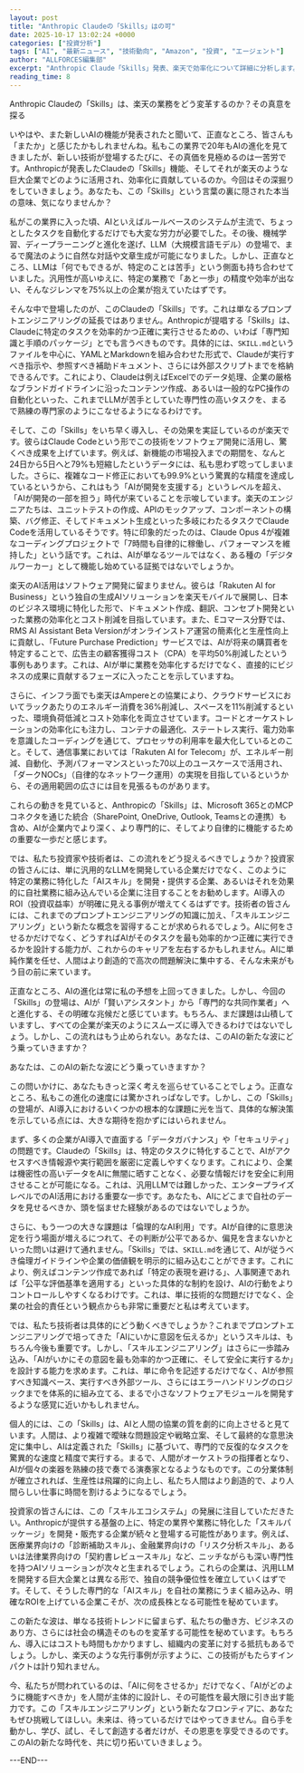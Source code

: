 ```yaml
---
layout: post
title: "Anthropic Claudeの「Skills」はの可"
date: 2025-10-17 13:02:24 +0000
categories: ["投資分析"]
tags: ["AI", "最新ニュース", "技術動向", "Amazon", "投資", "エージェント"]
author: "ALLFORCES編集部"
excerpt: "Anthropic Claude「Skills」発表、楽天で効率化について詳細に分析します。"
reading_time: 8
---
```


Anthropic Claudeの「Skills」は、楽天の業務をどう変革するのか？その真意を探る

いやはや、また新しいAIの機能が発表されたと聞いて、正直なところ、皆さんも「またか」と感じたかもしれませんね。私もこの業界で20年もAIの進化を見てきましたが、新しい技術が登場するたびに、その真価を見極めるのは一苦労です。Anthropicが発表したClaudeの「Skills」機能、そしてそれが楽天のような巨大企業でどのように活用され、効率化に貢献しているのか。今回はその深掘りをしていきましょう。あなたも、この「Skills」という言葉の裏に隠された本当の意味、気になりませんか？

私がこの業界に入った頃、AIといえばルールベースのシステムが主流で、ちょっとしたタスクを自動化するだけでも大変な労力が必要でした。その後、機械学習、ディープラーニングと進化を遂げ、LLM（大規模言語モデル）の登場で、まるで魔法のように自然な対話や文章生成が可能になりました。しかし、正直なところ、LLMは「何でもできるが、特定のことは苦手」という側面も持ち合わせていました。汎用性が高いゆえに、特定の業務で「あと一歩」の精度や効率が出ない、そんなジレンマを75%以上の企業が抱えていたはずです。

そんな中で登場したのが、このClaudeの「Skills」です。これは単なるプロンプトエンジニアリングの延長ではありません。Anthropicが提唱する「Skills」は、Claudeに特定のタスクを効率的かつ正確に実行させるための、いわば「専門知識と手順のパッケージ」とでも言うべきものです。具体的には、`SKILL.md`というファイルを中心に、YAMLとMarkdownを組み合わせた形式で、Claudeが実行すべき指示や、参照すべき補助ドキュメント、さらには外部スクリプトまでを格納できるんです。これにより、Claudeは例えばExcelでのデータ処理、企業の厳格なブランドガイドラインに沿ったコンテンツ作成、あるいは一般的なPC操作の自動化といった、これまでLLMが苦手としていた専門性の高いタスクを、まるで熟練の専門家のようにこなせるようになるわけです。

そして、この「Skills」をいち早く導入し、その効果を実証しているのが楽天です。彼らはClaude Codeという形でこの技術をソフトウェア開発に活用し、驚くべき成果を上げています。例えば、新機能の市場投入までの期間を、なんと24日から5日へと79%も短縮したというデータには、私も思わず唸ってしまいました。さらに、複雑なコード修正においても99.9%という驚異的な精度を達成しているというから、これはもう「AIが開発を支援する」というレベルを超え、「AIが開発の一部を担う」時代が来ていることを示唆しています。楽天のエンジニアたちは、ユニットテストの作成、APIのモックアップ、コンポーネントの構築、バグ修正、そしてドキュメント生成といった多岐にわたるタスクでClaude Codeを活用しているそうです。特に印象的だったのは、Claude Opus 4が複雑なコーディングプロジェクトで「7時間も自律的に稼働し、パフォーマンスを維持した」という話です。これは、AIが単なるツールではなく、ある種の「デジタルワーカー」として機能し始めている証拠ではないでしょうか。

楽天のAI活用はソフトウェア開発に留まりません。彼らは「Rakuten AI for Business」という独自の生成AIソリューションを楽天モバイルで展開し、日本のビジネス環境に特化した形で、ドキュメント作成、翻訳、コンセプト開発といった業務の効率化とコスト削減を目指しています。また、Eコマース分野では、RMS AI Assistant Beta Versionがオンラインストア運営の簡素化と生産性向上に貢献し、「Future Purchase Prediction」サービスでは、AIが将来の購買者を特定することで、広告主の顧客獲得コスト（CPA）を平均50%削減したという事例もあります。これは、AIが単に業務を効率化するだけでなく、直接的にビジネスの成果に貢献するフェーズに入ったことを示していますね。

さらに、インフラ面でも楽天はAmpereとの協業により、クラウドサービスにおいてラックあたりのエネルギー消費を36%削減し、スペースを11%削減するといった、環境負荷低減とコスト効率化を両立させています。コードとオーケストレーションの効率化にも注力し、コンテナの最適化、ステートレス実行、電力効率を意識したコーディングを通じて、プロセッサの利用率を最大化しているとのこと。そして、通信事業においては「Rakuten AI for Telecom」が、エネルギー削減、自動化、予測パフォーマンスといった70以上のユースケースで活用され、「ダークNOCs」（自律的なネットワーク運用）の実現を目指しているというから、その適用範囲の広さには目を見張るものがあります。

これらの動きを見ていると、Anthropicの「Skills」は、Microsoft 365とのMCPコネクタを通じた統合（SharePoint, OneDrive, Outlook, Teamsとの連携）も含め、AIが企業内でより深く、より専門的に、そしてより自律的に機能するための重要な一歩だと感じます。

では、私たち投資家や技術者は、この流れをどう捉えるべきでしょうか？投資家の皆さんには、単に汎用的なLLMを開発している企業だけでなく、このように特定の業務に特化した「AIスキル」を開発・提供する企業、あるいはそれを効果的に自社業務に組み込んでいる企業に注目することをお勧めします。AI導入のROI（投資収益率）が明確に見える事例が増えてくるはずです。技術者の皆さんには、これまでのプロンプトエンジニアリングの知識に加え、「スキルエンジニアリング」という新たな概念を習得することが求められるでしょう。AIに何をさせるかだけでなく、どうすればAIがそのタスクを最も効率的かつ正確に実行できるかを設計する能力が、これからのキャリアを左右するかもしれません。AIに単純作業を任せ、人間はより創造的で高次の問題解決に集中する、そんな未来がもう目の前に来ています。

正直なところ、AIの進化は常に私の予想を上回ってきました。しかし、今回の「Skills」の登場は、AIが「賢いアシスタント」から「専門的な共同作業者」へと進化する、その明確な兆候だと感じています。もちろん、まだ課題は山積していますし、すべての企業が楽天のようにスムーズに導入できるわけではないでしょう。しかし、この流れはもう止められない。あなたは、このAIの新たな波にどう乗っていきますか？

あなたは、このAIの新たな波にどう乗っていきますか？

この問いかけに、あなたもきっと深く考えを巡らせていることでしょう。正直なところ、私もこの進化の速度には驚かされっぱなしです。しかし、この「Skills」の登場が、AI導入におけるいくつかの根本的な課題に光を当て、具体的な解決策を示している点には、大きな期待を抱かずにはいられません。

まず、多くの企業がAI導入で直面する「データガバナンス」や「セキュリティ」の問題です。Claudeの「Skills」は、特定のタスクに特化することで、AIがアクセスすべき情報源や実行範囲を厳密に定義しやすくなります。これにより、企業は機密性の高いデータをAIに無闇に晒すことなく、必要な情報だけを安全に利用させることが可能になる。これは、汎用LLMでは難しかった、エンタープライズレベルでのAI活用における重要な一歩です。あなたも、AIにどこまで自社のデータを見せるべきか、頭を悩ませた経験があるのではないでしょうか。

さらに、もう一つの大きな課題は「倫理的なAI利用」です。AIが自律的に意思決定を行う場面が増えるにつれて、その判断が公平であるか、偏見を含まないかといった問いは避けて通れません。「Skills」では、`SKILL.md`を通じて、AIが従うべき倫理ガイドラインや企業の価値観を明示的に組み込むことができます。これにより、例えばコンテンツ作成であれば「特定の表現を避ける」、人事関連であれば「公平な評価基準を適用する」といった具体的な制約を設け、AIの行動をよりコントロールしやすくなるわけです。これは、単に技術的な問題だけでなく、企業の社会的責任という観点からも非常に重要だと私は考えています。

では、私たち技術者は具体的にどう動くべきでしょうか？これまでプロンプトエンジニアリングで培ってきた「AIにいかに意図を伝えるか」というスキルは、もちろん今後も重要です。しかし、「スキルエンジニアリング」はさらに一歩踏み込み、「AIがいかにその意図を最も効率的かつ正確に、そして安全に実行するか」を設計する能力を求めます。これは、単に命令を記述するだけでなく、AIが参照すべき知識ベース、実行すべき外部ツール、さらにはエラーハンドリングのロジックまでを体系的に組み立てる、まるで小さなソフトウェアモジュールを開発するような感覚に近いかもしれません。

個人的には、この「Skills」は、AIと人間の協業の質を劇的に向上させると見ています。人間は、より複雑で曖昧な問題設定や戦略立案、そして最終的な意思決定に集中し、AIは定義された「Skills」に基づいて、専門的で反復的なタスクを驚異的な速度と精度で実行する。まるで、人間がオーケストラの指揮者となり、AIが個々の楽器を熟練の技で奏でる演奏家となるようなものです。この分業体制が確立されれば、生産性は飛躍的に向上し、私たち人間はより創造的で、より人間らしい仕事に時間を割けるようになるでしょう。

投資家の皆さんには、この「スキルエコシステム」の発展に注目していただきたい。Anthropicが提供する基盤の上に、特定の業界や業務に特化した「スキルパッケージ」を開発・販売する企業が続々と登場する可能性があります。例えば、医療業界向けの「診断補助スキル」、金融業界向けの「リスク分析スキル」、あるいは法律業界向けの「契約書レビュースキル」など、ニッチながらも深い専門性を持つAIソリューションが次々と生まれるでしょう。これらの企業は、汎用LLMを開発する巨大企業とは異なる形で、独自の競争優位性を確立していくはずです。そして、そうした専門的な「AIスキル」を自社の業務にうまく組み込み、明確なROIを上げている企業こそが、次の成長株となる可能性を秘めています。

この新たな波は、単なる技術トレンドに留まらず、私たちの働き方、ビジネスのあり方、さらには社会の構造そのものを変革する可能性を秘めています。もちろん、導入にはコストも時間もかかりますし、組織内の変革に対する抵抗もあるでしょう。しかし、楽天のような先行事例が示すように、この技術がもたらすインパクトは計り知れません。

今、私たちが問われているのは、「AIに何をさせるか」だけでなく、「AIがどのように機能すべきか」を人間が主体的に設計し、その可能性を最大限に引き出す能力です。この「スキルエンジニアリング」という新たなフロンティアに、あなたもぜひ挑戦してほしい。未来は、待っているだけではやってきません。自ら手を動かし、学び、試し、そして創造する者だけが、その恩恵を享受できるのです。このAIの新たな時代を、共に切り拓いていきましょう。

---END---